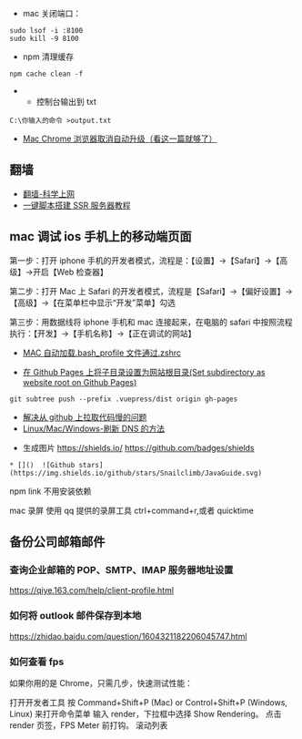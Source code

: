 - mac 关闭端口：

```
sudo lsof -i :8100
sudo kill -9 8100
```

- npm 清理缓存

```
npm cache clean -f
```

- - 控制台输出到 txt

```
C:\你输入的命令 >output.txt
```

- [Mac Chrome 浏览器取消自动升级（看这一篇就够了）](https://blog.csdn.net/chenyufeng1991/article/details/78568919)

## 翻墙

- [翻墙-科学上网 ](https://github.com/bannedbook/fanqiang)
- [一键脚本搭建 SSR 服务器教程 ](https://github.com/xiaoming2028/FreeNetwork/wiki)

## mac 调试 ios 手机上的移动端页面

第一步：打开 iphone 手机的开发者模式，流程是：【设置】->【Safari】->【高级】->开启【Web 检查器】

第二步：打开 Mac 上 Safari 的开发者模式，流程是【Safari】->【偏好设置】->【高级】->【在菜单栏中显示“开发”菜单】勾选

第三步：用数据线将 iphone 手机和 mac 连接起来，在电脑的 safari 中按照流程执行：【开发】->【手机名称】->【正在调试的网站】

- [MAC 自动加载.bash_profile 文件通过.zshrc](https://blog.csdn.net/YaphetZhao/article/details/88027831)

- [在 Github Pages 上将子目录设置为网站根目录(Set subdirectory as website root on Github Pages)](http://www.it1352.com/798173.html)

```
git subtree push --prefix .vuepress/dist origin gh-pages
```

- [解决从 github 上拉取代码慢的问题](https://blog.csdn.net/yyou33459/article/details/84947819)
- [Linux/Mac/Windows-刷新 DNS 的方法](https://baijiahao.baidu.com/s?id=1616353495084098905&wfr=spider&for=pc)

* 生成图片 https://shields.io/ https://github.com/badges/shields

```
* []()  ![Github stars](https://img.shields.io/github/stars/Snailclimb/JavaGuide.svg)
```

npm link 不用安装依赖

mac 录屏 使用 qq 提供的录屏工具 ctrl+command+r,或者 quicktime

## 备份公司邮箱邮件

### 查询企业邮箱的 POP、SMTP、IMAP 服务器地址设置

https://qiye.163.com/help/client-profile.html

### 如何将 outlook 邮件保存到本地

https://zhidao.baidu.com/question/1604321182206045747.html

### 如何查看 fps

如果你用的是 Chrome，只需几步，快速测试性能：

打开开发者工具
按 Command+Shift+P (Mac) or Control+Shift+P (Windows, Linux) 来打开命令菜单
输入 render，下拉框中选择 Show Rendering。
点击 render 页签，FPS Meter 前打钩。
滚动列表
